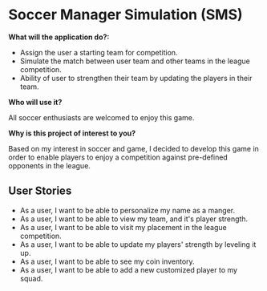 # Soccer Manager Simulation (SMS)


**What will the application do?:**
- Assign the user a starting team for competition.
- Simulate the match between user team and other teams in the league competition.
- Ability of user to strengthen their team by updating the players in their team.

**Who will use it?**

All soccer enthusiasts are welcomed to enjoy this game.

**Why is this project of interest to you?**

Based on my interest in soccer and game, I decided to develop this game in order to enable players to
enjoy a competition against pre-defined opponents in the league.

## User Stories

- As a user, I want to be able to personalize my name as a manger.
- As a user, I want to be able to view my team, and it's player strength.
- As a user, I want to be able to visit my placement in the league competition.
- As a user, I want to be able to update my players' strength by leveling it up.
- As a user, I want to be able to see my coin inventory.
- As a user, I want to be able to add a new customized player to my squad.
